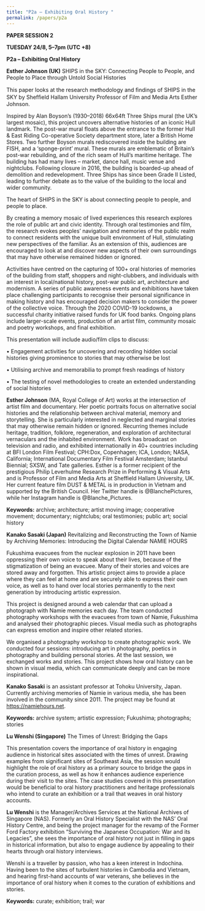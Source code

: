 ```yaml
---
title: "P2a – Exhibiting Oral History "
permalink: /papers/p2a
---
```

<b>PAPER SESSION 2

TUESDAY 24/8, 5–7pm (UTC +8)

P2a – Exhibiting Oral History</b>

<b>Esther Johnson (UK)</b> SHIPS in the SKY: Connecting People to People, and People to Place through Untold Social Histories

This paper looks at the research methodology and ﬁndings of SHIPS in the SKY by Shefﬁeld Hallam University Professor of Film and Media Arts Esther Johnson. 

Inspired by Alan Boyson’s (1930–2018) 66x64ft Three Ships mural (the UK’s largest mosaic), this project uncovers alternative histories of an iconic Hull landmark. The post-war mural floats above the entrance to the former Hull & East Riding Co-operative Society department store, later a British Home Stores. Two further Boyson murals rediscovered inside the building are FISH, and a ‘sponge-print’ mural. These murals are emblematic of Britain’s post-war rebuilding, and of the rich seam of Hull’s maritime heritage. The building has had many lives – market, dance hall, music venue and nightclubs. Following closure in 2016, the building is boarded-up ahead of demolition and redevelopment. Three Ships has since been Grade II Listed, leading to further debate as to the value of the building to the local and wider community.

The heart of SHIPS in the SKY is about connecting people to people, and people to place. 

By creating a memory mosaic of lived experiences this research explores the role of public art and civic identity. Through oral testimonies and film, the research evokes peoples’ navigation and memories of the public realm to connect residents with the unique built environment of Hull, stimulating new perspectives of the familiar. As an extension of this, audiences are encouraged to look at and discover new aspects of their own surroundings that may have otherwise remained hidden or ignored. 

Activities have centred on the capturing of 100+ oral histories of memories of the building from staff, shoppers and night-clubbers, and individuals with an interest in local/national history, post-war public art, architecture and modernism. A series of public awareness events and exhibitions have taken place challenging participants to recognise their personal significance in making history and has encouraged decision makers to consider the power of the collective voice. Through the 2020 COVID-19 lockdowns, a successful charity initiative raised funds for UK food banks. Ongoing plans include larger-scale events, production of an artist film, community mosaic and poetry workshops, and final exhibition.

This presentation will include audio/film clips to discuss:

•	Engagement activities for uncovering and recording hidden social histories giving prominence to stories that may otherwise be lost

•	Utilising archive and memorabilia to prompt fresh readings of history 

•	The testing of novel methodologies to create an extended understanding of social histories

<b>Esther Johnson</b> (MA, Royal College of Art) works at the intersection of artist film and documentary. Her poetic portraits focus on alternative social histories and the relationship between archival material, memory and storytelling. She is particularly interested in neglected and marginal stories that may otherwise remain hidden or ignored. Recurring themes include heritage, tradition, folklore, regeneration, and exploration of architectural vernaculars and the inhabited environment. Work has broadcast on television and radio, and exhibited internationally in 40+ countries including at BFI London Film Festival; CPH:Dox, Copenhagen; ICA, London; NASA, California; International Documentary Film Festival Amsterdam; Istanbul Biennial; SXSW, and Tate galleries. Esther is a former recipient of the prestigious Philip Leverhulme Research Prize in Performing & Visual Arts and is Professor of Film and Media Arts at Sheffield Hallam University, UK. Her current feature film DUST & METAL is in production in Vietnam and supported by the British Council. Her Twitter handle is @BlanchePictures, while her Instagram handle is @Blanche_Pictures.

<b>Keywords:</b> archive; architecture; artist moving image; cooperative movement; documentary; nightclubs; oral testimonies; public art; social history

<b>Kanako Sasaki (Japan)</b> Revitalizing and Reconstructing the Town of Namie by Archiving Memories: Introducing the Digital Calendar NAMIE HOURS

Fukushima evacuees from the nuclear explosion in 2011 have been oppressing their own voice to speak about their lives, because of the stigmatization of being an evacuee. Many of their stories and voices are stored away and forgotten. This artistic project aims to provide a place where they can feel at home and are securely able to express their own voice, as well as to hand over local stories permanently to the next generation by introducing artistic expression. 

This project is designed around a web calendar that can upload a photograph with Namie memories each day. The team conducted photography workshops with the evacuees from town of Namie, Fukushima and analysed their photographic pieces. Visual media such as photographs can express emotion and inspire other related stories. 

We organised a photography workshop to create photographic work. We conducted four sessions: introducing art in photography, poetics in photography and building personal stories. At the last session, we exchanged works and stories. This project shows how oral history can be shown in visual media, which can communicate deeply and can be more inspirational. 

<b>Kanako Sasaki</b> is an assistant professor at Tohoku University, Japan. Currently archiving memories of Namie in various media, she has been involved in the community since 2011. The project may be found at <a href="https://namiehours.net">https://namiehours.net</a>. 

<b>Keywords:</b> archive system; artistic expression; Fukushima; photographs; stories

<b>Lu Wenshi (Singapore)</b> The Times of Unrest: Bridging the Gaps

This presentation covers the importance of oral history in engaging audience in historical sites associated with the times of unrest. Drawing examples from significant sites of Southeast Asia, the session would highlight the role of oral history as a primary source to bridge the gaps in the curation process, as well as how it enhances audience experience during their visit to the sites. The case studies covered in this presentation would be beneficial to oral history practitioners and heritage professionals who intend to curate an exhibition or a trail that weaves in oral history accounts.

<b>Lu Wenshi</b> is the Manager/Archives Services at the National Archives of Singapore (NAS). Formerly an Oral History Specialist with the NAS’ Oral History Centre, and being the project manager for the revamp of the Former Ford Factory exhibition “Surviving the Japanese Occupation: War and its Legacies”, she sees the importance of oral history not just in filling in gaps in historical information, but also to engage audience by appealing to their hearts through oral history interviews. 

Wenshi is a traveller by passion, who has a keen interest in Indochina. Having been to the sites of turbulent histories in Cambodia and Vietnam, and hearing first-hand accounts of war veterans, she believes in the importance of oral history when it comes to the curation of exhibitions and stories.

<b>Keywords:</b> curate; exhibition; trail; war